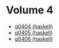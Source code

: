 # Volume 4

* [q0404 (haskell)](haskell/q0404.hs)
* [q0405 (haskell)](haskell/q0405.hs)
* [q0406 (haskell)](haskell/q0406.hs)
